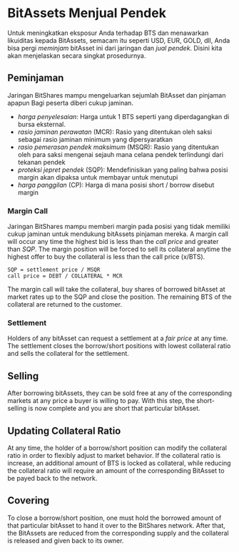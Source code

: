 # BitAssets Menjual Pendek

Untuk meningkatkan eksposur Anda terhadap BTS dan menawarkan likuiditas kepada BitAssets, semacam itu seperti USD, EUR, GOLD, dll, Anda bisa pergi *meminjam* bitAsset ini dari jaringan dan *jual pendek*. Disini kita akan menjelaskan secara singkat prosedurnya.

## Peminjaman

Jaringan BitShares mampu mengeluarkan sejumlah BitAsset dan pinjaman apapun Bagi peserta diberi cukup jaminan.

- *harga penyelesaian*: Harga untuk 1 BTS seperti yang diperdagangkan di bursa eksternal.
- *rasio jaminan perawatan* (MCR): Rasio yang ditentukan oleh saksi sebagai rasio jaminan minimum yang dipersyaratkan
- *rasio pemerasan pendek maksimum* (MSQR): Rasio yang ditentukan oleh para saksi mengenai sejauh mana celana pendek terlindungi dari tekanan pendek
- *proteksi jepret pendek* (SQP): Mendefinisikan yang paling bahwa posisi margin akan dipaksa untuk membayar untuk menutupi 
- *harga panggilan* (CP): Harga di mana posisi short / borrow disebut margin

### Margin Call

Jaringan BitShares mampu memberi margin pada posisi yang tidak memiliki cukup jaminan untuk mendukung bitAssets pinjaman mereka. A margin call will occur any time the highest bid is less than the *call price* and greater than *SQP*. The margin position will be forced to sell its collateral anytime the highest offer to buy the collateral is less than the call price (x/BTS).

    SQP = settlement price / MSQR
    call price = DEBT / COLLATERAL * MCR
    

The margin call will take the collateral, buy shares of borrowed bitAsset at market rates up to the SQP and close the position. The remaining BTS of the collateral are returned to the customer.

### Settlement

Holders of any bitAsset can request a settlement at a *fair price* at any time. The settlement closes the borrow/short positions with lowest collateral ratio and sells the collateral for the settlement.

## Selling

After borrowing bitAssets, they can be sold free at any of the corresponding markets at any price a buyer is willing to pay. With this step, the short-selling is now complete and you are short that particular bitAsset.

## Updating Collateral Ratio

At any time, the holder of a borrow/short position can modify the collateral ratio in order to flexibly adjust to market behavior. If the collateral ratio is increase, an additional amount of BTS is locked as collateral, while reducing the collateral ratio will require an amount of the corresponding BitAsset to be payed back to the network.

## Covering

To close a borrow/short position, one must hold the borrowed amount of that particular bitAsset to hand it over to the BitShares network. After that, the BitAssets are reduced from the corresponding supply and the collateral is released and given back to its owner.